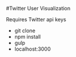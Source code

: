 #Twitter User Visualization

Requires Twitter api keys

- git clone
- npm install
- gulp
- localhost:3000
